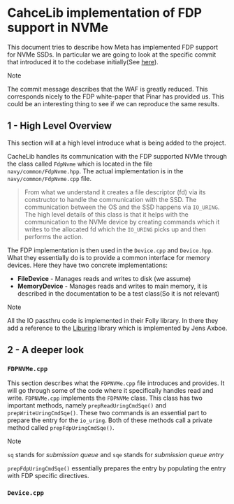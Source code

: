 # CahceLib implementation of FDP support in NVMe

This document tries to describe how Meta has implemented FDP support for NVMe SSDs. In particular we are going to look at the specific commit that introduced it to the codebase initially(See [here](https://github.com/facebook/CacheLib/commit/009e89ba2b49b1fbbc48d03c3f81046de28bd6ed)).

> [!NOTE]
> The commit message describes that the WAF is greatly reduced. This corresponds nicely to the FDP white-paper that Pinar has provided us. This could be an interesting thing to see if we can reproduce the same results.

<!--TODO: Write what the reader is going to see in the different sections -->

## 1 - High Level Overview

This section will at a high level introduce what is being added to the project.  

CacheLib handles its communication with the FDP supported NVMe through the class called `FdpNvme` which is located in the file `navy/common/FdpNvme.hpp`. The actual implementation is in the `navy/common/FdpNvme.cpp` file.

> From what we understand it creates a file descriptor (fd) via its constructor to handle the communication with the SSD. The communication between the OS and the SSD happens via `IO_URING`. The high level details of this class is that it helps with the communication to the NVMe device by creating commands which it writes to the allocated fd which the `IO_URING` picks up and then performs the action.

The FDP implementation is then used in the `Device.cpp` and `Device.hpp`. What they essentially do is to provide a common interface for memory devices. Here they have two concrete implementations:

- **FileDevice** - Manages reads and writes to disk (we assume)
- **MemoryDevice** - Manages reads and writes to main memory, it is described in the documentation to be a test class(So it is not relevant) 

> [!NOTE]
> All the IO passthru code is implemented in their Folly library. In there they add a reference to the [Liburing](https://github.com/axboe/liburing/tree/master) library which is implemented by Jens Axboe.

## 2 - A deeper look

### `FDPNVMe.cpp`

This section describes what the `FDPNVMe.cpp` file introduces and provides. It will go through some of the code where it specifically handles read and write. `FDPNVMe.cpp` implements the `FDPNVMe` class. This class has two important methods, namely `prepReadUringCmdSqe()` and `prepWriteUringCmdSqe()`. These two commands is an essential part to prepare the entry for the `io_uring`. Both of these methods call a private method called `prepFdpUringCmdSqe()`.
> [!NOTE]
> `sq` stands for *submission queue* and `sqe` stands for *submission queue entry*

`prepFdpUringCmdSqe()` essentially prepares the entry by populating the entry with FDP specific directives. 

### `Device.cpp`


